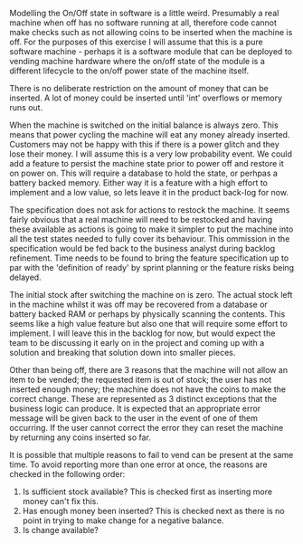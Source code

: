 
Modelling the On/Off state in software is a little weird. Presumably a real machine when off has no software running at all, therefore code cannot make checks such as not allowing coins to be inserted when the machine is off. For the purposes of this exercise I will assume that this is a pure software machine - perhaps it is a software module that can be deployed to vending machine hardware where the on/off state of the module is a different lifecycle to the on/off power state of the machine itself.

There is no deliberate restriction on the amount of money that can be inserted. A lot of money could be inserted until 'int' overflows or memory runs out.

When the machine is switched on the initial balance is always zero. This means that power cycling the machine will eat any money already inserted. Customers may not be happy with this if there is a power glitch and they lose their money. I will assume this is a very low probability event. We could add a feature to persist the machine state prior to power off and restore it on power on. This will require a database to hold the state, or perhpas a battery backed memory. Either way it is a feature with a high effort to implement and a low value, so lets leave it in the product back-log for now.

The specification does not ask for actions to restock the machine. It seems fairly obvious that a real machine will need to be restocked and having these available as actions is going to make it simpler to put the machine into all the test states needed to fully cover its behaviour. This ommission in the specification would be fed back to the business analyst during backlog refinement. Time needs to be found to bring the feature specification up to par with the 'definition of ready' by sprint planning or the feature risks being delayed.

The initial stock after switching the machine on is zero. The actual stock left in the machine whilst it was off may be recovered from a database or battery backed RAM or perhaps by physically scanning the contents. This seems like a high value feature but also one that will require some effort to implement. I will leave this in the backlog for now, but would expect the team to be discussing it early on in the project and coming up with a solution and breaking that solution down into smaller pieces.

Other than being off, there are 3 reasons that the machine will not allow an item to be vended; the requested item is out of stock; the user has not inserted enough money; the machine does not have the coins to make the correct change. These are represented as 3 distinct exceptions that the business logic can produce. It is expected that an appropriate error message will be given back to the user in the event of one of them occurring. If the user cannot correct the error they can reset the machine by returning any coins inserted so far.

It is possible that multiple reasons to fail to vend can be present at the same time. To avoid reporting more than one error at once, the reasons are checked in the following order:

1. Is sufficient stock available? This is checked first as inserting more money can't fix this.
2. Has enough money been inserted? This is checked next as there is no point in trying to make change for a negative balance.
3. Is change available?

